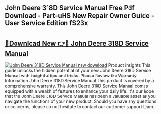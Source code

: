 ## John Deere 318D Service Manual Free Pdf Download - Part-uHS New Repair Owner Guide - User Service Edition fS23x

# <h2><a href="http://bc89589.oget.top/?id=John+Deere+318D+Service+Manual">🔗Download New 👉🔴 John Deere 318D Service Manual</a></h2>

[![John Deere 318D Service Manual new download](https://i.imgur.com/5g1atiW.png)](http://bc89589.oget.top/?id=John+Deere+318D+Service+Manual)
Product Insights This guide unlocks the hidden potential of your new John Deere 318D Service Manual with insightful tips and tricks. Please Review the Warranty Information John Deere 318D Service Manual This product is covered by a comprehensive warranty. This John Deere 318D Service Manual comes equipped with a wealth of features to enhance your daily life. It's our hope that the John Deere 318D Service Manual has been a valuable asset as you navigate the functions of your new product. Should you have any questions or concerns, please do not hesitate to contact our customer support team.
